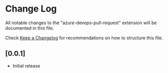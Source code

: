 # Change Log

All notable changes to the "azure-devops-pull-request" extension will be documented in this file.

Check [Keep a Changelog](http://keepachangelog.com/) for recommendations on how to structure this file.

## [0.0.1]

- Initial release